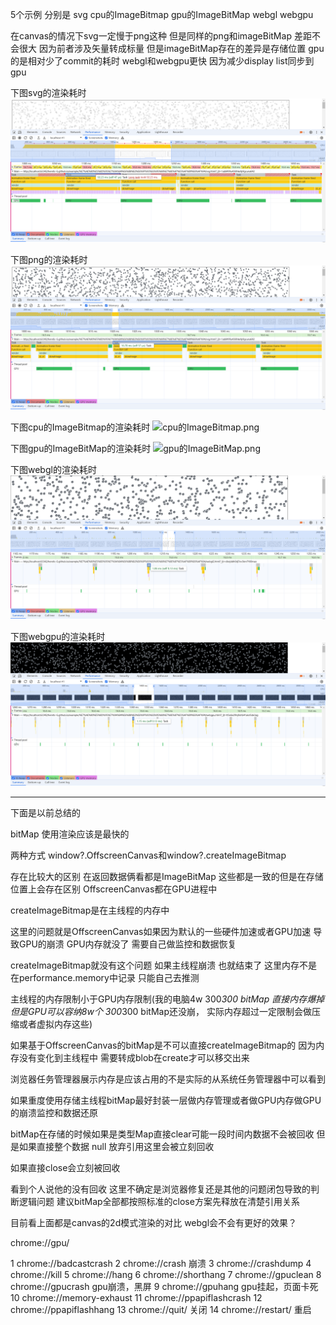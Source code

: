 
5个示例 分别是 svg cpu的ImageBitmap gpu的ImageBitMap webgl webgpu

在canvas的情况下svg一定慢于png这种 但是同样的png和imageBitMap 差距不会很大 因为前者涉及矢量转成标量 但是imageBitMap存在的差异是存储位置 gpu的是相对少了commit的耗时
webgl和webgpu更快 因为减少display list同步到gpu

下图svg的渲染耗时
![svg.png](svg.png)

下图png的渲染耗时
![png.png](png.png)

下图cpu的ImageBitmap的渲染耗时
![cpu的ImageBitmap.png](cpu的ImageBitmap.png)

下图gpu的ImageBitMap的渲染耗时
![gpu的ImageBitMap.png](gpu的ImageBitMap.png)

下图webgl的渲染耗时
![webgl.png](webgl.png)

下图webgpu的渲染耗时
![webgpu.png](webgpu.png)


------
下面是以前总结的


bitMap 使用渲染应该是最快的

两种方式 window?.OffscreenCanvas和window?.createImageBitmap

存在比较大的区别 在返回数据俩看都是ImageBitMap 这些都是一致的但是在存储位置上会存在区别 OffscreenCanvas都在GPU进程中

createImageBitmap是在主线程的内存中

这里的问题就是OffscreenCanvas如果因为默认的一些硬件加速或者GPU加速 导致GPU的崩溃 GPU内存就没了 需要自己做监控和数据恢复

createImageBitmap就没有这个问题 如果主线程崩溃 也就结束了 这里内存不是在performance.memory中记录 只能自己去推测

主线程的内存限制小于GPU内存限制(我的电脑4w 300*300 bitMap 直接内存爆掉 但是GPU可以容纳8w个 300*300 bitMap还没崩， 实际内存超过一定限制会做压缩或者虚拟内存这些)

如果基于OffscreenCanvas的bitMap是不可以直接createImageBitmap的 因为内存没有变化到主线程中 需要转成blob在create才可以移交出来

浏览器任务管理器展示内存是应该占用的不是实际的从系统任务管理器中可以看到

如果重度使用存储主线程bitMap最好封装一层做内存管理或者做GPU内存做GPU的崩溃监控和数据还原

bitMap在存储的时候如果是类型Map直接clear可能一段时间内数据不会被回收 但是如果直接整个数据 null 放弃引用这里会被立刻回收

如果直接close会立刻被回收

看到个人说他的没有回收 这里不确定是浏览器修复还是其他的问题闭包导致的判断逻辑问题 建议bitMap全部都按照标准的close方案先释放在清楚引用关系

目前看上面都是canvas的2d模式渲染的对比 webgl会不会有更好的效果？



chrome://gpu/

1	chrome://badcastcrash
2	chrome://crash	崩溃
3	chrome://crashdump
4	chrome://kill
5	chrome://hang
6	chrome://shorthang
7	chrome://gpuclean
8	chrome://gpucrash	gpu崩溃，黑屏
9	chrome://gpuhang	gpu挂起，页面卡死
10	chrome://memory-exhaust
11	chrome://ppapiflashcrash
12	chrome://ppapiflashhang
13	chrome://quit/	关闭
14	chrome://restart/	重启
